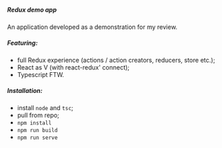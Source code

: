 ##### Redux demo app
An application developed as a demonstration for my review.

##### Featuring:
 * full Redux experience (actions / action creators, reducers, store etc.);
 * React as V (with react-redux' connect);
 * Typescript FTW.

##### Installation:
 * install ```node``` and ```tsc```;
 * pull from repo;
 * ```npm install```
 * ```npm run build```
 * ```npm run serve```